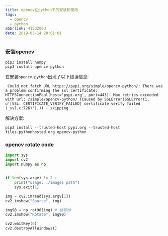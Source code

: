```yaml
---
title: opencv在python下的安装和使用
tags:
  - opencv
  - python
abbrlink: 415d206d
date: 2019-03-14 20:01:01
---
```




### 安装opencv


```shell
pip3 install numpy
pip3 install opencv-python
```

在安装`opencv-python`出现了以下错误信息:

```
 Could not fetch URL https://pypi.org/simple/opencv-python/: There was a problem confirming the ssl certificate: HTTPSConnectionPool(host='pypi.org', port=443): Max retries exceeded with url: /simple/opencv-python/ (Caused by SSLError(SSLError(1, u'[SSL: CERTIFICATE_VERIFY_FAILED] certificate verify failed (_ssl.c:726)'),)) - skipping
```

解决方案: 

```shell
pip3 install --trusted-host pypi.org --trusted-host files.pythonhosted.org opencv-python
```



<!-- more -->

### opencv rotate code

```python
import sys
import cv2
import numpy as np


if len(sys.argv) != 2 :
    print("usage: ./images path")
    sys.exit(1)

img = cv2.imread(sys.argv[1])
cv2.imshow("Source", img)

img90 = np.rot90(img) # 旋转90
cv2.imshow("Rotate", img90)

cv2.waitKey(0)
cv2.destroyAllWindows()
```
